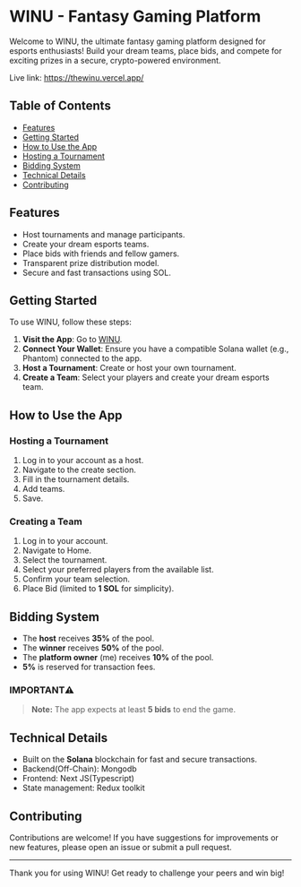 # WINU - Fantasy Gaming Platform

Welcome to WINU, the ultimate fantasy gaming platform designed for esports enthusiasts! Build your dream teams, place bids, and compete for exciting prizes in a secure, crypto-powered environment.

Live link: https://thewinu.vercel.app/

## Table of Contents

- [Features](#features)
- [Getting Started](#getting-started)
- [How to Use the App](#how-to-use-the-app)
- [Hosting a Tournament](#hosting-a-Tournament)
- [Bidding System](#bidding-system)
- [Technical Details](#technical-details)
- [Contributing](#contributing)

## Features

- Host tournaments and manage participants.
- Create your dream esports teams.
- Place bids with friends and fellow gamers.
- Transparent prize distribution model.
- Secure and fast transactions using SOL.

## Getting Started

To use WINU, follow these steps:

1. **Visit the App**: Go to [WINU](https://thewinu.vercel.app/).
2. **Connect Your Wallet**: Ensure you have a compatible Solana wallet (e.g., Phantom) connected to the app.
3. **Host a Tournament**: Create or host your own tournament.
4. **Create a Team**: Select your players and create your dream esports team.

## How to Use the App

### Hosting a Tournament

1. Log in to your account as a host.
2. Navigate to the create section.
3. Fill in the tournament details.
4. Add teams.
5. Save.

### Creating a Team

1. Log in to your account.
2. Navigate to Home.
3. Select the tournament.
4. Select your preferred players from the available list.
5. Confirm your team selection.
6. Place Bid (limited to **1 SOL** for simplicity).

## Bidding System

- The **host** receives **35%** of the pool.
- The **winner** receives **50%** of the pool.
- The **platform owner** (me) receives **10%** of the pool.
- **5%** is reserved for transaction fees.

### IMPORTANT⚠️

> **Note:** The app expects at least **5 bids** to end the game.

## Technical Details

- Built on the **Solana** blockchain for fast and secure transactions.
- Backend(Off-Chain): Mongodb
- Frontend: Next JS(Typescript)
- State management: Redux toolkit

## Contributing

Contributions are welcome! If you have suggestions for improvements or new features, please open an issue or submit a pull request.

---

Thank you for using WINU! Get ready to challenge your peers and win big!

